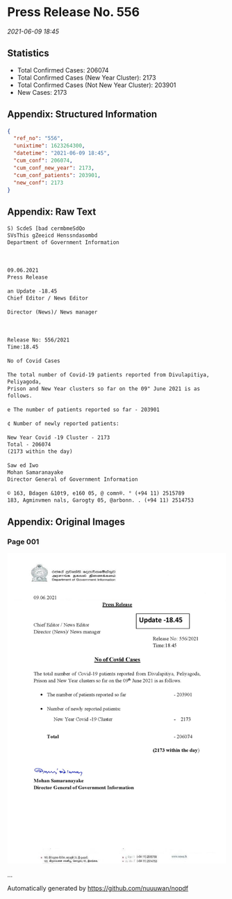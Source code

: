 
# Press Release No. 556
*2021-06-09 18:45*
## Statistics
* Total Confirmed Cases: 206074
* Total Confirmed Cases (New Year Cluster): 2173
* Total Confirmed Cases (Not New Year Cluster): 203901
* New Cases: 2173




## Appendix: Structured Information
```json
{
  "ref_no": "556",
  "unixtime": 1623264300,
  "datetime": "2021-06-09 18:45",
  "cum_conf": 206074,
  "cum_conf_new_year": 2173,
  "cum_conf_patients": 203901,
  "new_conf": 2173
}
```

## Appendix: Raw Text
```text
S) ScdeS [bad cermbmeSdQo
SVsThis gZeeicd Henssndasombd
Department of Government Information

 

09.06.2021
Press Release

an Update -18.45
Chief Editor / News Editor

Director (News)/ News manager

 

Release No: 556/2021
Time:18.45

No of Covid Cases

The total number of Covid-19 patients reported from Divulapitiya, Peliyagoda,
Prison and New Year clusters so far on the 09" June 2021 is as follows.

e The number of patients reported so far - 203901

¢ Number of newly reported patients:

New Year Covid -19 Cluster - 2173
Total - 206074
(2173 within the day)

Saw ed Iwo
Mohan Samaranayake
Director General of Government Information

© 163, Bdagen &10t9, e160 05, @ comn®. ° (+94 11) 2515789
183, Agminvmen nals, Garogty 05, @arbonn. . (+94 11) 2514753

```

## Appendix: Original Images

### Page 001

![page_no](./nopdf.dgigovlk.ref556.page001.jpeg)
        

...

Automatically generated by https://github.com/nuuuwan/nopdf

    
    